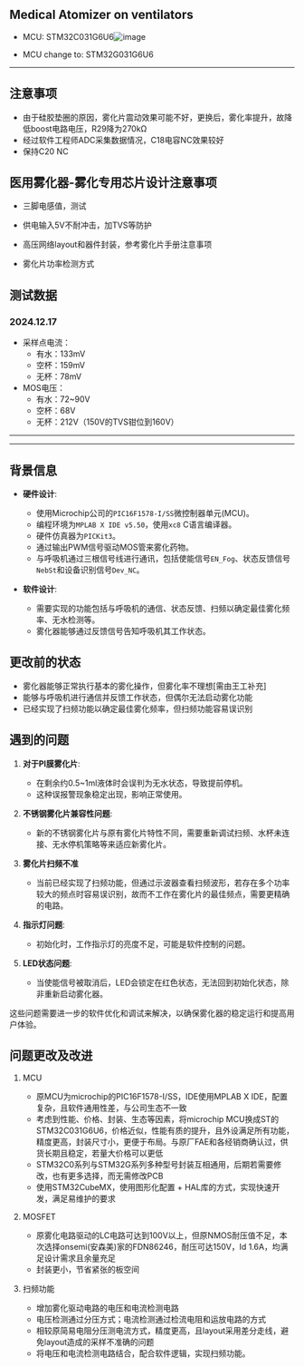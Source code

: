 ## Medical Atomizer on ventilators

- MCU: STM32C031G6U6![image](https://github.com/user-attachments/assets/a0be71a1-305c-4ab3-ba47-a368890d5140)

- MCU change to: STM32G031G6U6
 ---

## 注意事项
- 由于硅胶垫圈的原因，雾化片震动效果可能不好，更换后，雾化率提升，故降低boost电路电压，R29降为270kΩ
- 经过软件工程师ADC采集数据情况，C18电容NC效果较好
- 保持C20 NC

## 医用雾化器-雾化专用芯片设计注意事项

- 三脚电感值，测试

- 供电输入5V不耐冲击，加TVS等防护
- 高压网络layout和器件封装，参考雾化片手册注意事项
- 雾化片功率检测方式

## 测试数据
### 2024.12.17
- 采样点电流：
  - 有水：133mV
  - 空杯：159mV
  - 无杯：78mV
- MOS电压：
  - 有水：72~90V
  - 空杯：68V
  - 无杯：212V（150V的TVS钳位到160V）
  


---
---

<!-- 板子背景，更改前的状态，遇到的问题，做的更改，当前设计简述 -->


## 背景信息

- **硬件设计**:
  - 使用Microchip公司的`PIC16F1578-I/SS`微控制器单元(MCU)。
  - 编程环境为`MPLAB X IDE v5.50`，使用`xc8` C语言编译器。
  - 硬件仿真器为`PICKit3`。
  - 通过输出PWM信号驱动MOS管来雾化药物。
  - 与呼吸机通过三根信号线进行通讯，包括使能信号`EN_Fog`、状态反馈信号`NebSt`和设备识别信号`Dev_NC`。

- **软件设计**:
  - 需要实现的功能包括与呼吸机的通信、状态反馈、扫频以确定最佳雾化频率、无水检测等。
  - 雾化器能够通过反馈信号告知呼吸机其工作状态。

## 更改前的状态

- 雾化器能够正常执行基本的雾化操作，但雾化率不理想[需由王工补充]
- 能够与呼吸机进行通信并反馈工作状态，但偶尔无法启动雾化功能
- 已经实现了扫频功能以确定最佳雾化频率，但扫频功能容易误识别

## 遇到的问题

1. **对于PI膜雾化片**:
   - 在剩余约0.5~1ml液体时会误判为无水状态，导致提前停机。
   - 这种误报警现象稳定出现，影响正常使用。

4. **不锈钢雾化片兼容性问题**:
   - 新的不锈钢雾化片与原有雾化片特性不同，需要重新调试扫频、水杯未连接、无水停机策略等来适应新雾化片。

3. **雾化片扫频不准**
   - 当前已经实现了扫频功能，但通过示波器查看扫频波形，若存在多个功率较大的频点时容易误识别，故而不工作在雾化片的最佳频点，需要更精确的电路。

4. **指示灯问题**:
   - 初始化时，工作指示灯的亮度不足，可能是软件控制的问题。

5. **LED状态问题**:
   - 当使能信号被取消后，LED会锁定在红色状态，无法回到初始化状态，除非重新启动雾化器。

这些问题需要进一步的软件优化和调试来解决，以确保雾化器的稳定运行和提高用户体验。

## 问题更改及改进

1. MCU
   - 原MCU为microchip的PIC16F1578-I/SS，IDE使用MPLAB X IDE，配置复杂，且软件通用性差，与公司生态不一致
   - 考虑到性能、价格、封装、生态等因素，将microchip MCU换成ST的STM32C031G6U6，价格近似，性能有质的提升，且外设满足所有功能，精度更高，封装尺寸小，更便于布局。与原厂FAE和各经销商确认过，供货长期且稳定，若量大价格可以更低
   - STM32C0系列与STM32G系列多种型号封装互相通用，后期若需要修改，也有更多选择，而无需修改PCB
   - 使用STM32CubeMX，使用图形化配置 + HAL库的方式，实现快速开发，满足易维护的要求

2. MOSFET
   - 原雾化电路驱动的LC电路可达到100V以上，但原NMOS耐压值不足，本次选择onsemi(安森美)家的FDN86246，耐压可达150V，Id 1.6A，均满足设计需求且余量充足
   - 封装更小，节省紧张的板空间

3. 扫频功能
   - 增加雾化驱动电路的电压和电流检测电路
   - 电压检测通过分压方式；电流检测通过检流电阻和运放电路的方式
   - 相较原简易电阻分压测电流方式，精度更高，且layout采用差分走线，避免layout造成的采样不准确的问题
   - 将电压和电流检测电路结合，配合软件逻辑，实现扫频功能。
